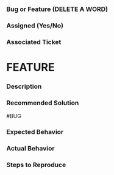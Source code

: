 ### Bug or Feature (DELETE A WORD)


### Assigned (Yes/No)

### Associated Ticket


# FEATURE

### Description

### Recommended Solution




#BUG
### Expected Behavior

### Actual Behavior

### Steps to Reproduce
